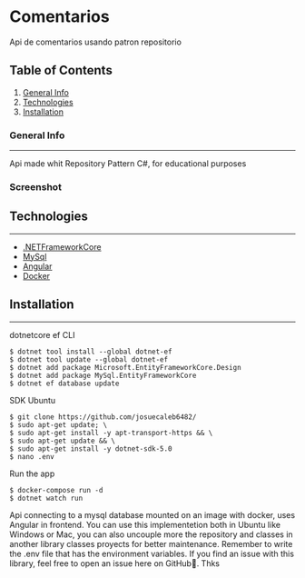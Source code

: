 # Comentarios
Api de comentarios usando patron repositorio
## Table of Contents
1. [General Info](#general-info)
2. [Technologies](#technologies)
3. [Installation](#installation)

### General Info
***
Api made whit Repository Pattern C#, for educational purposes
### Screenshot

## Technologies
***
* [.NETFrameworkCore](https://dotnet.microsoft.com/download/dotnet/5.0)
* [MySql](https://www.mysql.com/)
* [Angular](https://angular.io/guide/what-is-angular)
* [Docker](https://www.docker.com/)
## Installation
***

dotnetcore ef CLI
```
$ dotnet tool install --global dotnet-ef
$ dotnet tool update --global dotnet-ef
$ dotnet add package Microsoft.EntityFrameworkCore.Design
$ dotnet add package MySql.EntityFrameworkCore
$ dotnet ef database update
```

SDK Ubuntu
```
$ git clone https://github.com/josuecaleb6482/
$ sudo apt-get update; \
$ sudo apt-get install -y apt-transport-https && \
$ sudo apt-get update && \
$ sudo apt-get install -y dotnet-sdk-5.0
$ nano .env
```

Run the app
```
$ docker-compose run -d
$ dotnet watch run
```

Api connecting to a mysql database mounted on an image with docker, uses Angular in frontend. You can use this implementetion both in Ubuntu like Windows or Mac, you can also uncouple more the repository and classes in another library classes proyects for better maintenance.
Remember to write the .env file that has the environment variables.
If you find an issue with this library, feel free to open an issue here on GitHub🙂. Thks

